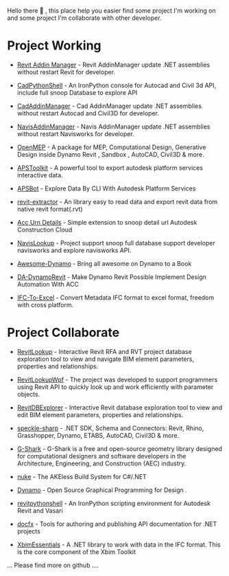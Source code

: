 
Hello there 👋 , this place help you easier find some project I'm working on and some project I'm collaborate with other developer.

# Project Working

- [Revit Addin Manager](https://github.com/chuongmep/RevitAddInManager) - Revit AddinManager update .NET assemblies without restart Revit for developer.

- [CadPythonShell](https://github.com/chuongmep/CadPythonShell) - An IronPython console for Autocad and Civil 3d API, include full snoop Database to explore API 

- [CadAddinManager](https://github.com/chuongmep/CadAddinManager) - Cad AddinManager update .NET assemblies without restart Autocad and Civil3D for developer. 

- [NavisAddinManager](https://github.com/chuongmep/NavisAddinManager) - Navis AddinManager update .NET assemblies without restart Navisworks for developer.

- [OpenMEP](https://github.com/chuongmep/OpenMEP) - A package for MEP, Computational Design, Generative Design inside Dynamo Revit , Sandbox , AutoCAD, Civil3D & more.

- [APSToolkit](https://github.com/chuongmep/aps-toolkit) - A powerful tool to export autodesk platform services interactive data.

- [APSBot](https://github.com/chuongmep/aps-bot) - Explore Data By CLI With Autodesk Platform Services

- [revit-extractor](https://github.com/chuongmep/revit-extractor) - An library easy to read data and export revit data from native revit format(.rvt)
 
- [Acc Urn Details](https://github.com/chuongmep/acc-urn-extension) - Simple extension to snoop detail url Autodesk Construction Cloud 

- [NavisLookup](https://github.com/chuongmep/NavisLookup) - Project support snoop full database support developer navisworks and explore navisworks API.

- [Awesome-Dynamo](https://github.com/chuongmep/Awesome-Dynamo) - Bring all awesome on Dynamo to a Book

- [DA-DynamoRevit](https://github.com/chuongmep/DA-DynamoRevit) - Make Dynamo Revit Possible Implement Design Automation With ACC
- [IFC-To-Excel](https://github.com/chuongmep/Ifc-to-excel) - Convert Metadata IFC format to excel format, freedom with cross platform.

# Project Collaborate

- [RevitLookup](https://github.com/jeremytammik/RevitLookup) - Interactive Revit RFA and RVT project database exploration tool to view and navigate BIM element parameters, properties and relationships. 

- [RevitLookupWpf](https://github.com/weianweigan/RevitLookupWpf) - The project was developed to support programmers using Revit API to quickly look up and work efficiently with parameter objects.

- [RevitDBExplorer](https://github.com/NeVeSpl/RevitDBExplorer) - Interactive Revit database exploration tool to view and edit BIM element parameters, properties and relationships.

- [speckle-sharp](https://github.com/chuongmep/speckle-sharp) - .NET SDK, Schema and Connectors: Revit, Rhino, Grasshopper, Dynamo, ETABS, AutoCAD, Civil3D & more. 
- [G-Shark](https://github.com/GSharker/G-Shark) - G-Shark is a free and open-source geometry library designed for computational designers and software developers in the Architecture, Engineering, and Construction (AEC) industry. 

- [nuke](https://github.com/nuke-build/nuke) - The AKEless Build System for C#/.NET 

- [Dynamo](https://github.com/DynamoDS/Dynamo) - Open Source Graphical Programming for Design . 

- [revitpythonshell](https://github.com/architecture-building-systems/revitpythonshell) - An IronPython scripting environment for Autodesk Revit and Vasari 

- [docfx](https://github.com/dotnet/docfx) - Tools for authoring and publishing API documentation for .NET projects
 
- [XbimEssentials](https://github.com/xBimTeam/XbimEssentials) - A .NET library to work with data in the IFC format. This is the core component of the Xbim Toolkit 

... Please find more on github ....

